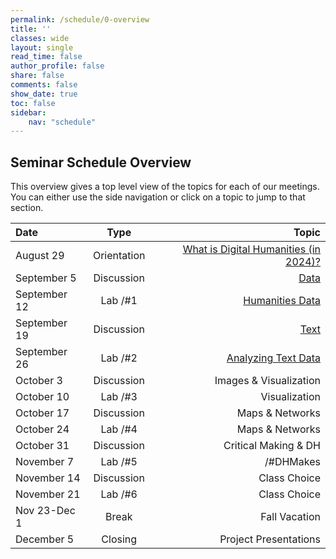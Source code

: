 ```yaml
---
permalink: /schedule/0-overview
title: ''
classes: wide
layout: single
read_time: false
author_profile: false
share: false
comments: false
show_date: true
toc: false
sidebar:
    nav: "schedule"
---
```


## Seminar Schedule Overview

This overview gives a top level view of the topics for each of our meetings. You can either use the side navigation or click on a topic to jump to that section.

| Date | Type | Topic |
| :--- | :---: | --------:| 
| August 29 | Orientation | [What is Digital Humanities (in 2024)?]({{site.baseurl}}/schedule/1-what-is-dh) | 
| September 5 | Discussion | [Data]({{site.baseurl}}/schedule/2a-data) |
| September 12 | Lab /#1 | [Humanities Data]({{site.baseurl}}/schedule/2b-data-lab) |
| September 19 | Discussion | [Text]({{site.baseurl}}/schedule/3a-text)|
| September 26 | Lab /#2 | [Analyzing Text Data]({{site.baseurl}}/schedule/3b-text-lab) |
| October 3 | Discussion | Images & Visualization |
| October 10 | Lab /#3 | Visualization | 
| October 17 | Discussion | Maps & Networks | 
| October 24 | Lab /#4 | Maps & Networks | 
| October 31 | Discussion | Critical Making & DH|
| November 7 | Lab /#5 | /#DHMakes |
| November 14 | Discussion | Class Choice |
| November 21 | Lab /#6 | Class Choice |
| Nov 23-Dec 1 | Break | Fall Vacation | 
| December 5 | Closing | Project Presentations | 